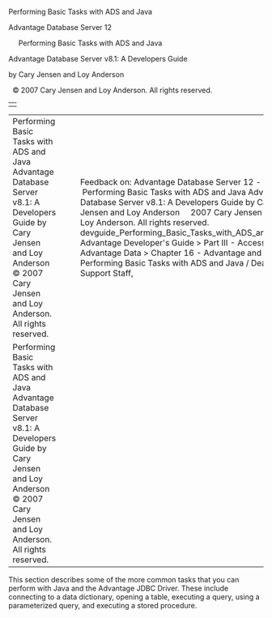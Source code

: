Performing Basic Tasks with ADS and Java




Advantage Database Server 12  

     Performing Basic Tasks with ADS and Java

Advantage Database Server v8.1: A Developers Guide

by Cary Jensen and Loy Anderson

  © 2007 Cary Jensen and Loy Anderson. All rights reserved.

|  |
| --- |
|  |

|  |  |  |  |  |
| --- | --- | --- | --- | --- |
| Performing Basic Tasks with ADS and Java  Advantage Database Server v8.1: A Developers Guide  by Cary Jensen and Loy Anderson    © 2007 Cary Jensen and Loy Anderson. All rights reserved. |  |  | Feedback on: Advantage Database Server 12 -      Performing Basic Tasks with ADS and Java Advantage Database Server v8.1: A Developers Guide by Cary Jensen and Loy Anderson     2007 Cary Jensen and Loy Anderson. All rights reserved. devguide\_Performing\_Basic\_Tasks\_with\_ADS\_and\_Java Advantage Developer's Guide > Part III - Accessing Advantage Data > Chapter 16 - Advantage and Java > Performing Basic Tasks with ADS and Java / Dear Support Staff, |  |
| Performing Basic Tasks with ADS and Java  Advantage Database Server v8.1: A Developers Guide  by Cary Jensen and Loy Anderson    © 2007 Cary Jensen and Loy Anderson. All rights reserved. |  |  |  |  |

This section describes some of the more common tasks that you can perform with Java and the Advantage JDBC Driver. These include connecting to a data dictionary, opening a table, executing a query, using a parameterized query, and executing a stored procedure.